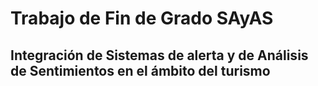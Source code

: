 # Trabajo de Fin de Grado SAyAS

## Integración de Sistemas de alerta y de Análisis de Sentimientos en el ámbito del turismo
